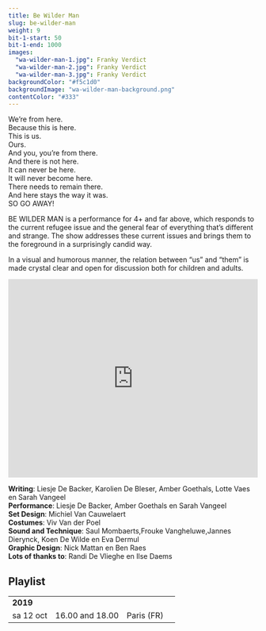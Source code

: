 ```yaml
---
title: Be Wilder Man
slug: be-wilder-man
weight: 9
bit-1-start: 50
bit-1-end: 1000
images:
  "wa-wilder-man-1.jpg": Franky Verdict
  "wa-wilder-man-2.jpg": Franky Verdict
  "wa-wilder-man-3.jpg": Franky Verdict
backgroundColor: "#f5c1d0"
backgroundImage: "wa-wilder-man-background.png"
contentColor: "#333"
---
```

<style>
  @media (min-width: 666px) {
    #background-bit-1 {
      width: 100%;
      height: 884px;
      position: absolute;
      top: 0;
      background: url(/img/wa-wilder-man-bit-1.png) no-repeat bottom right;
    }
  }
</style>
We’re from here.<br>
Because this is here.<br>
This is us.<br>
Ours.<br>
And you, you’re from there.<br>
And there is not here.<br>
It can never be here.<br>
It will never become here.<br>
There needs to remain there.<br>
And here stays the way it was.<br>
SO GO AWAY!

BE WILDER MAN is a performance for 4+ and far above, which responds to the current refugee issue and the general fear of everything that’s different and strange. The show addresses these current issues and brings them to the foreground in a surprisingly candid way.

In a visual and humorous manner, the relation between “us” and “them” is made crystal clear and open for discussion both for children and adults.

<iframe src="https://player.vimeo.com/video/171478751?title=0&byline=0&portrait=0" width="100%" height="400" frameborder="0" webkitallowfullscreen mozallowfullscreen allowfullscreen></iframe>

**Writing**: Liesje De Backer, Karolien De Bleser, Amber Goethals, Lotte Vaes en Sarah Vangeel<br>
**Performance**: Liesje De Backer, Amber Goethals en Sarah Vangeel <br>
**Set Design**: Michiel Van Cauwelaert<br>
**Costumes**: Viv Van der Poel<br>
**Sound and Technique**: Saul Mombaerts,Frouke Vangheluwe,Jannes Dierynck, Koen De Wilde en Eva Dermul<br>
**Graphic Design**: Nick Mattan en Ben Raes <br>
**Lots of thanks to**: Randi De Vlieghe en Ilse Daems<br>

## Playlist
<div class="table-responsive">
<table class="speellijst">

<tr><td colspan="5"><strong>2019</strong></td></tr>
<tr><td>sa 12 oct</td><td>16.00 and 18.00</td><td>Paris (FR)</td><td><a href=" https://www.facebook.com/festivaljeunepublicparis/>Festival La Grande Echelle</td></tr>
